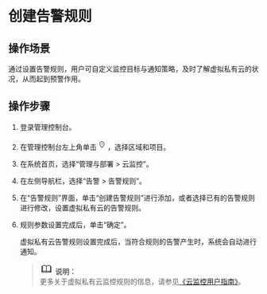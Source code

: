 # 创建告警规则<a name="monitor_0004"></a>

## 操作场景<a name="zh-cn_topic_0118498828_section1959412915539"></a>

通过设置告警规则，用户可自定义监控目标与通知策略，及时了解虚拟私有云的状况，从而起到预警作用。

## 操作步骤<a name="zh-cn_topic_0118498828_section142817495569"></a>

1.  登录管理控制台。
2.  在管理控制台左上角单击![](figures/icon-region.png)，选择区域和项目。
3.  在系统首页，选择“管理与部署 \> 云监控”。
4.  在左侧导航栏，选择“告警 \> 告警规则”。
5.  在“告警规则”界面，单击“创建告警规则”进行添加，或者选择已有的告警规则进行修改，设置虚拟私有云的告警规则。
6.  规则参数设置完成后，单击“确定”。

    虚拟私有云告警规则设置完成后，当符合规则的告警产生时，系统会自动进行通知。

    >![](public_sys-resources/icon-note.gif) **说明：**   
    >更多关于虚拟私有云监控规则的信息，请参见[《云监控用户指南》](https://support.huaweicloud.com/ces/index.html)。  


